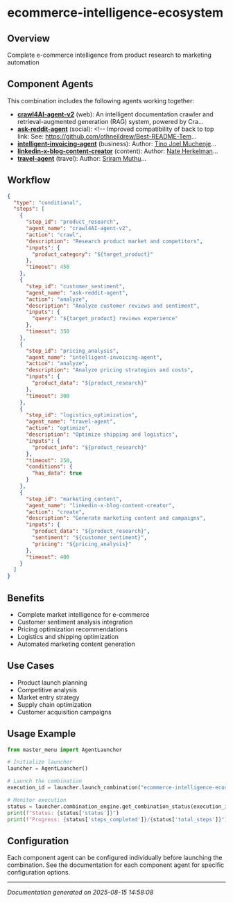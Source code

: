 # ecommerce-intelligence-ecosystem

## Overview

Complete e-commerce intelligence from product research to marketing automation

## Component Agents

This combination includes the following agents working together:

- **[crawl4AI-agent-v2](../agents/crawl4AI-agent-v2.md)** (web): An intelligent documentation crawler and retrieval-augmented generation (RAG) system, powered by Cra...
- **[ask-reddit-agent](../agents/ask-reddit-agent.md)** (social): <!-- Improved compatibility of back to top link: See: https://github.com/othneildrew/Best-README-Tem...
- **[intelligent-invoicing-agent](../agents/intelligent-invoicing-agent.md)** (business): Author: [Tino Joel Muchenje](https://github.com/Tinomuchenje)...
- **[linkedin-x-blog-content-creator](../agents/linkedin-x-blog-content-creator.md)** (content): Author: [Nate Herkelman](https://www.youtube.com/@nateherk)...
- **[travel-agent](../agents/travel-agent.md)** (travel): Author: [Sriram Muthu](https://bookedwithai.com)...


## Workflow

```json
{
  "type": "conditional",
  "steps": [
    {
      "step_id": "product_research",
      "agent_name": "crawl4AI-agent-v2",
      "action": "crawl",
      "description": "Research product market and competitors",
      "inputs": {
        "product_category": "${target_product}"
      },
      "timeout": 450
    },
    {
      "step_id": "customer_sentiment",
      "agent_name": "ask-reddit-agent",
      "action": "analyze",
      "description": "Analyze customer reviews and sentiment",
      "inputs": {
        "query": "${target_product} reviews experience"
      },
      "timeout": 350
    },
    {
      "step_id": "pricing_analysis",
      "agent_name": "intelligent-invoicing-agent",
      "action": "analyze",
      "description": "Analyze pricing strategies and costs",
      "inputs": {
        "product_data": "${product_research}"
      },
      "timeout": 300
    },
    {
      "step_id": "logistics_optimization",
      "agent_name": "travel-agent",
      "action": "optimize",
      "description": "Optimize shipping and logistics",
      "inputs": {
        "product_info": "${product_research}"
      },
      "timeout": 250,
      "conditions": {
        "has_data": true
      }
    },
    {
      "step_id": "marketing_content",
      "agent_name": "linkedin-x-blog-content-creator",
      "action": "create",
      "description": "Generate marketing content and campaigns",
      "inputs": {
        "product_data": "${product_research}",
        "sentiment": "${customer_sentiment}",
        "pricing": "${pricing_analysis}"
      },
      "timeout": 400
    }
  ]
}
```

## Benefits

- Complete market intelligence for e-commerce
- Customer sentiment analysis integration
- Pricing optimization recommendations
- Logistics and shipping optimization
- Automated marketing content generation

## Use Cases

- Product launch planning
- Competitive analysis
- Market entry strategy
- Supply chain optimization
- Customer acquisition campaigns

## Usage Example

```python
from master_menu import AgentLauncher

# Initialize launcher
launcher = AgentLauncher()

# Launch the combination
execution_id = launcher.launch_combination("ecommerce-intelligence-ecosystem", "Your input data here")

# Monitor execution
status = launcher.combination_engine.get_combination_status(execution_id)
print(f"Status: {status['status']}")
print(f"Progress: {status['steps_completed']}/{status['total_steps']}")
```

## Configuration

Each component agent can be configured individually before launching the combination. 
See the documentation for each component agent for specific configuration options.

---

*Documentation generated on 2025-08-15 14:58:08*
